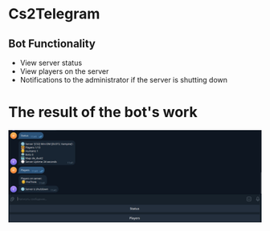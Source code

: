 # Cs2Telegram
## Bot Functionality

- View server status
- View players on the server
- Notifications to the administrator if the server is shutting down

# The result of the bot's work

![My Image](/doc/BotResult.png)
